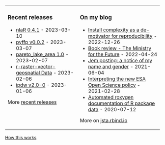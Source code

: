 
<table><tr><td valign="top">

### Recent releases
<!-- recent_releases starts -->
* [nlaR 0.4.1](https://github.com/jsta/nlaR/releases/tag/0.4.1) - 2023-03-10
* [pyffp v0.0.2](https://github.com/jsta/pyffp/releases/tag/v0.0.2) - 2023-03-07
* [pareto_lake_area 1.0](https://github.com/VeinsOfTheEarth/pareto_lake_area/releases/tag/1.0) - 2023-02-07
* [r-raster-vector-geospatial Data](https://github.com/datacarpentry/r-raster-vector-geospatial/releases/tag/v2023.02.06) - 2023-02-06
* [ipdw v2.0-0](https://github.com/jsta/ipdw/releases/tag/v2.0-0) - 2023-01-06
<!-- recent_releases ends -->
More [recent releases](https://github.com/jsta/jsta/blob/main/releases.md)
</td><td valign="top">

### On my blog
<!-- blog starts -->
* [Install complexity as a de-motivator for reproducibility](https://jsta.rbind.io/blog/are-r-project-dependencies-getting-more-numerous-over-time/) - 2022-12-26
* [Book review - The Ministry for the Future](https://jsta.rbind.io/blog/the-ministry-for-the-future/) - 2022-04-24
* [Jem posting: a notice of my name and gender](https://jsta.rbind.io/blog/jem-posting/) - 2021-06-04
* [Interpreting the new ESA Open Science policy](https://jsta.rbind.io/blog/esa-data-policy/) - 2021-02-28
* [Automated roxygen documentation of R package data](https://jsta.rbind.io/blog/automated-roxygen-documentation-of-r-package-data/) - 2020-07-12
<!-- blog ends -->
More on [jsta.rbind.io](https://jsta.rbind.io)
</td></tr></table>

<a href="https://simonwillison.net/2020/Jul/10/self-updating-profile-readme/">How this works</a>
